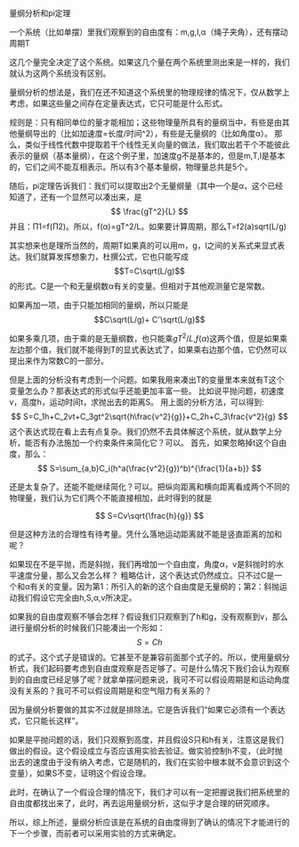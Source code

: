 量纲分析和pi定理

一个系统（比如单摆）里我们观察到的自由度有：m,g,l,α（绳子夹角），还有摆动周期T

这几个量完全决定了这个系统。如果这几个量在两个系统里测出来是一样的，我们就认为这两个系统没有区别。

量纲分析的想法是，我们在还不知道这个系统里的物理规律的情况下，仅从数学上考虑，如果这些量之间存在定量表达式，它只可能是什么形式。

规则是：只有相同单位的量才能相加；这些物理量所具有的量纲当中，有些是由其他量纲导出的（比如加速度=长度/时间^2），有些是无量纲的（比如角度α）。
那么，类似于线性代数中提取若干个线性无关向量的做法，我们取出若干个不能彼此表示的量纲（基本量纲），在这个例子里，加速度g不是基本的，但是m,T,l是基本的，它们之间不能互相表示。所以有3个基本量纲，物理量总共是5个。

随后，pi定理告诉我们：我们可以提取出2个无量纲量（其中一个是α，这个已经知道了，还有一个显然可以凑出来，是
$$
\frac{gT^2}{L}
$$
并且：Π1=f(Π2)。所以，f(α)=gT^2/L。如果要计算周期，那么T=f2(a)sqrt(L/g)

其实想来也是理所当然的，周期T如果真的可以用m，g，l之间的关系式来显式表达。我们就算发挥想象力，杜撰公式，它也只能写成
$$T=C\sqrt(L/g)$$
的形式。C是一个和无量纲数α有关的变量。但相对于其他观测量它是常数。

如果再加一项，由于只能加相同的量纲，所以只能是
$$C\sqrt(L/g)+ C'\sqrt(L/g)$$

如果多乘几项，由于乘的是无量纲数，也只能乘$gT^2/L$,$f(\alpha)$这两个值，但是如果乘左边那个值，我们就不能得到T的显式表达式了，如果乘右边那个值，它仍然可以提出来作为常数C的一部分。

但是上面的分析没有考虑到一个问题。如果我用来凑出T的变量里本来就有T这个变量怎么办？那表达式的形式似乎还能更加丰富一些。
比如说平抛问题，初速度v，高度h，运动时间t，求抛出去的距离S。
用上面的分析方法，可以得到:
$$
S=C_1h+C_2vt+C_3gt^2\sqrt{h\frac{v^2}{g}}+C_2h+C_3\frac{v^2}{g}
$$
这个表达式现在看上去有点复杂。我们仍然不去具体解这个系统，就从数学上分析，能否有办法施加一个约束条件来简化它？可以。
首先，如果忽略掉t这个自由度，那么：
$$
S=\sum_{a,b}C_i(h^a(\frac{v^2}{g})^b)^{\frac{1}{a+b}}
$$

还是太复杂了。还能不能继续简化？可以。把纵向距离和横向距离看成两个不同的物理量，我们认为它们两个不能直接相加，此时得到的就是

$$
S=Cv\sqrt{\frac{h}{g}}
$$

但是这种方法的合理性有待考量。凭什么落地运动距离就不能是竖直距离的加和呢？


如果现在不是平抛，而是斜抛，我们再增加一个自由度，角度α，v是斜抛时的水平速度分量，那么又会怎么样？
粗略估计，这个表达式仍然成立。只不过C是一个和α有关的变量。因为第1：所引入的新的这个自由度是无量纲的；第2：斜抛运动我们假设它完全由h,S,α,v所决定。


如果我的自由度观察不够会怎样？假设我们只观察到了h和g，没有观察到v，那么进行量纲分析的时候我们只能凑出一个形如：
$$
S=Ch
$$
的式子。这个式子是错误的。它甚至不是兼容前面那个式子的。所以，使用量纲分析式，我们起码要考虑到自由度观察是否足够了。可是什么情况下我们会认为观察到的自由度已经足够了呢？就拿单摆问题来说，我可不可以假设周期是和运动角度没有关系的？我可不可以假设周期是和空气阻力有关系的？

因为量纲分析要做的其实不过就是排除法。它是告诉我们“如果它必须有一个表达式，它只能长这样”。

如果是平抛问题的话，我们只观察到高度，并且假设S只和h有关，注意这是我们做出的假设。这个假设成立与否应该用实验去验证。做实验控制h不变，（此时抛出去的速度由于没有纳入考虑，它是随机的，我们在实验中根本就不会意识到这个变量），如果S不变，证明这个假设合理。

此时，在确认了一个假设合理的情况下，我们才可以有一定把握说我们把系统里的自由度都找出来了，此时，再去运用量纲分析，这似乎才是合理的研究顺序。


所以，综上所述，量纲分析应该是在系统的自由度得到了确认的情况下才能进行的下一个步骤，而前者可以采用实验的方式来确定。
